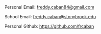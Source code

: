 Personal Email:
freddy.caban84@gmail.com

School Email:
freddy.caban@stonybrook.edu

Personal Github:
https://github.com/frcaban
